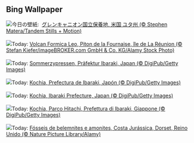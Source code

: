 ## Bing Wallpaper
![](https://www.bing.com/th?id=OHR.CoyoteGulch_JA-JP8998470067_UHD.jpg&w=1000)今日の壁紙: &nbsp;[グレンキャニオン国立保養地, 米国 ユタ州 (© Stephen Matera/Tandem Stills + Motion)](https://www.bing.com/th?id=OHR.CoyoteGulch_JA-JP8998470067_UHD.jpg)
<br><br/>
![](https://www.bing.com/th?id=OHR.PitonFournaise_FR-FR7028055947_UHD.jpg&w=1000)Today: [Volcan Formica Leo, Piton de la Fournaise, île de La Réunion (© Stefan Kiefer/imageBROKER.com GmbH & Co. KG/Alamy Stock Photo)](https://www.bing.com/th?id=OHR.PitonFournaise_FR-FR7028055947_UHD.jpg)
<br><br/>
![](https://www.bing.com/th?id=OHR.KochiaJapan_DE-DE4546575583_UHD.jpg&w=1000)Today: [Sommerzypressen, Präfektur Ibaraki, Japan (© DigiPub/Getty Images)](https://www.bing.com/th?id=OHR.KochiaJapan_DE-DE4546575583_UHD.jpg)
<br><br/>
![](https://www.bing.com/th?id=OHR.KochiaJapan_ES-ES7555433683_UHD.jpg&w=1000)Today: [Kochia, Prefectura de Ibaraki, Japón (© DigiPub/Getty Images)](https://www.bing.com/th?id=OHR.KochiaJapan_ES-ES7555433683_UHD.jpg)
<br><br/>
![](https://www.bing.com/th?id=OHR.KochiaJapan_EN-GB2766046591_UHD.jpg&w=1000)Today: [Kochia, Ibaraki Prefecture, Japan (© DigiPub/Getty Images)](https://www.bing.com/th?id=OHR.KochiaJapan_EN-GB2766046591_UHD.jpg)
<br><br/>
![](https://www.bing.com/th?id=OHR.KochiaJapan_IT-IT3574438089_UHD.jpg&w=1000)Today: [Kochia, Parco Hitachi, Prefettura di Ibaraki, Giappone (© DigiPub/Getty Images)](https://www.bing.com/th?id=OHR.KochiaJapan_IT-IT3574438089_UHD.jpg)
<br><br/>
![](https://www.bing.com/th?id=OHR.FossilsDorset_PT-BR5587878603_UHD.jpg&w=1000)Today: [Fósseis de belemnites e amonites, Costa Jurássica, Dorset, Reino Unido (© Nature Picture Library/Alamy)](https://www.bing.com/th?id=OHR.FossilsDorset_PT-BR5587878603_UHD.jpg)
<br><br/>
